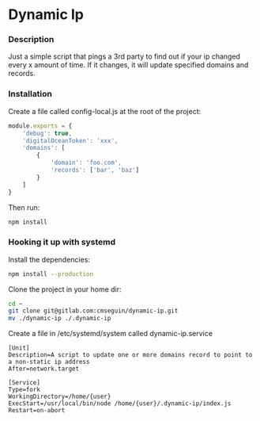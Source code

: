 # Dynamic Ip

### Description
Just a simple script that pings a 3rd party to find out if your ip changed every
x amount of time. If it changes, it will update specified domains and records.

### Installation

Create a file called config-local.js at the root of the project:
```javascript
module.exports = {
    'debug': true,
    'digitalOceanToken': 'xxx',
    'domains': [
        {
            'domain': 'foo.com',
            'records': ['bar', 'baz']
        }
    ]
}
```

Then run:
```bash
npm install
```

### Hooking it up with systemd

Install the dependencies:
```bash
npm install --production
```

Clone the project in your home dir:
```bash
cd ~
git clone git@gitlab.com:cmseguin/dynamic-ip.git
mv ./dynamic-ip ./.dynamic-ip
```

Create a file in /etc/systemd/system called dynamic-ip.service

```
[Unit]
Description=A script to update one or more domains record to point to a non-static ip address
After=network.target

[Service]
Type=fork
WorkingDirectory=/home/{user}
ExecStart=/usr/local/bin/node /home/{user}/.dynamic-ip/index.js
Restart=on-abort
```
